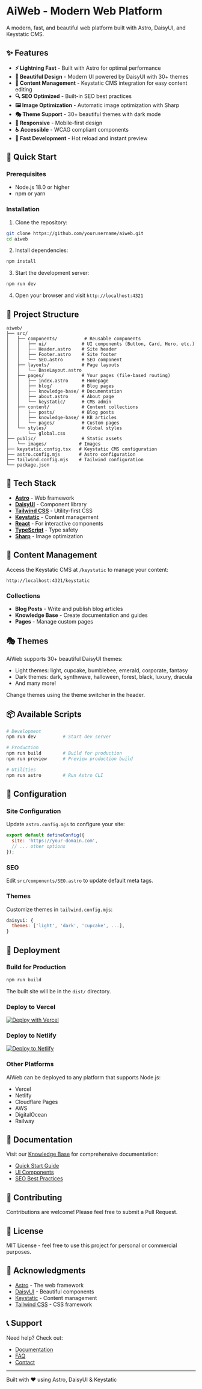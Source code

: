 # AiWeb - Modern Web Platform

A modern, fast, and beautiful web platform built with Astro, DaisyUI, and Keystatic CMS.

## ✨ Features

- **⚡ Lightning Fast** - Built with Astro for optimal performance
- **🎨 Beautiful Design** - Modern UI powered by DaisyUI with 30+ themes
- **📝 Content Management** - Keystatic CMS integration for easy content editing
- **🔍 SEO Optimized** - Built-in SEO best practices
- **🖼️ Image Optimization** - Automatic image optimization with Sharp
- **🎭 Theme Support** - 30+ beautiful themes with dark mode
- **📱 Responsive** - Mobile-first design
- **♿ Accessible** - WCAG compliant components
- **🚀 Fast Development** - Hot reload and instant preview

## 🚀 Quick Start

### Prerequisites

- Node.js 18.0 or higher
- npm or yarn

### Installation

1. Clone the repository:

```bash
git clone https://github.com/yourusername/aiweb.git
cd aiweb
```

2. Install dependencies:

```bash
npm install
```

3. Start the development server:

```bash
npm run dev
```

4. Open your browser and visit `http://localhost:4321`

## 📁 Project Structure

```
aiweb/
├── src/
│   ├── components/          # Reusable components
│   │   ├── ui/             # UI components (Button, Card, Hero, etc.)
│   │   ├── Header.astro    # Site header
│   │   ├── Footer.astro    # Site footer
│   │   └── SEO.astro       # SEO component
│   ├── layouts/            # Page layouts
│   │   └── BaseLayout.astro
│   ├── pages/              # Your pages (file-based routing)
│   │   ├── index.astro     # Homepage
│   │   ├── blog/           # Blog pages
│   │   ├── knowledge-base/ # Documentation
│   │   ├── about.astro     # About page
│   │   └── keystatic/      # CMS admin
│   ├── content/            # Content collections
│   │   ├── posts/          # Blog posts
│   │   ├── knowledge-base/ # KB articles
│   │   └── pages/          # Custom pages
│   └── styles/             # Global styles
│       └── global.css
├── public/                 # Static assets
│   └── images/            # Images
├── keystatic.config.tsx   # Keystatic CMS configuration
├── astro.config.mjs       # Astro configuration
├── tailwind.config.mjs    # Tailwind configuration
└── package.json
```

## 🎨 Tech Stack

- **[Astro](https://astro.build)** - Web framework
- **[DaisyUI](https://daisyui.com)** - Component library
- **[Tailwind CSS](https://tailwindcss.com)** - Utility-first CSS
- **[Keystatic](https://keystatic.com)** - Content management
- **[React](https://react.dev)** - For interactive components
- **[TypeScript](https://www.typescriptlang.org)** - Type safety
- **[Sharp](https://sharp.pixelplumbing.com)** - Image optimization

## 📝 Content Management

Access the Keystatic CMS at `/keystatic` to manage your content:

```
http://localhost:4321/keystatic
```

### Collections

- **Blog Posts** - Write and publish blog articles
- **Knowledge Base** - Create documentation and guides
- **Pages** - Manage custom pages

## 🎭 Themes

AiWeb supports 30+ beautiful DaisyUI themes:

- Light themes: light, cupcake, bumblebee, emerald, corporate, fantasy
- Dark themes: dark, synthwave, halloween, forest, black, luxury, dracula
- And many more!

Change themes using the theme switcher in the header.

## 📦 Available Scripts

```bash
# Development
npm run dev          # Start dev server

# Production
npm run build        # Build for production
npm run preview      # Preview production build

# Utilities
npm run astro        # Run Astro CLI
```

## 🔧 Configuration

### Site Configuration

Update `astro.config.mjs` to configure your site:

```javascript
export default defineConfig({
  site: 'https://your-domain.com',
  // ... other options
});
```

### SEO

Edit `src/components/SEO.astro` to update default meta tags.

### Themes

Customize themes in `tailwind.config.mjs`:

```javascript
daisyui: {
  themes: ['light', 'dark', 'cupcake', ...],
}
```

## 🚀 Deployment

### Build for Production

```bash
npm run build
```

The built site will be in the `dist/` directory.

### Deploy to Vercel

[![Deploy with Vercel](https://vercel.com/button)](https://vercel.com/new)

### Deploy to Netlify

[![Deploy to Netlify](https://www.netlify.com/img/deploy/button.svg)](https://app.netlify.com/start)

### Other Platforms

AiWeb can be deployed to any platform that supports Node.js:

- Vercel
- Netlify
- Cloudflare Pages
- AWS
- DigitalOcean
- Railway

## 📖 Documentation

Visit our [Knowledge Base](/knowledge-base) for comprehensive documentation:

- [Quick Start Guide](/knowledge-base/quick-start-guide)
- [UI Components](/knowledge-base/ui-components)
- [SEO Best Practices](/knowledge-base/seo-best-practices)

## 🤝 Contributing

Contributions are welcome! Please feel free to submit a Pull Request.

## 📄 License

MIT License - feel free to use this project for personal or commercial purposes.

## 🙏 Acknowledgments

- [Astro](https://astro.build) - The web framework
- [DaisyUI](https://daisyui.com) - Beautiful components
- [Keystatic](https://keystatic.com) - Content management
- [Tailwind CSS](https://tailwindcss.com) - CSS framework

## 📞 Support

Need help? Check out:

- [Documentation](/knowledge-base)
- [FAQ](/knowledge-base?category=faq)
- [Contact](/contact)

---

Built with ❤️ using Astro, DaisyUI & Keystatic
